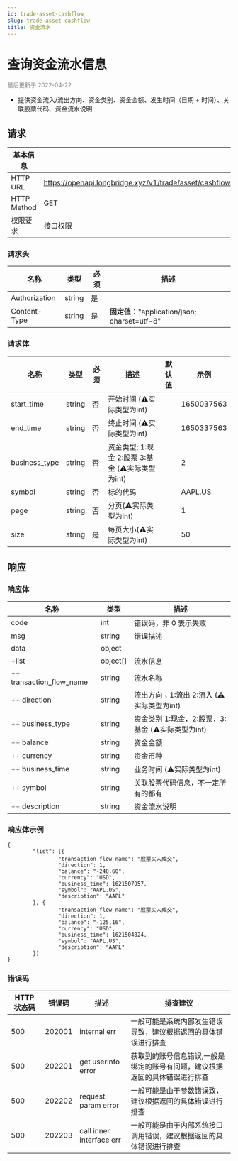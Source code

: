 ```yaml
---
id: trade-asset-cashflow
slug: trade-asset-cashflow
title: 资金流水
---
```


#  查询资金流水信息

<font color='gray' size='2'>最后更新于 2022-04-22</font>

- 提供资金流入/流出方向、资金类别、资金金额、发生时间（日期 + 时间）、关联股票代码、资金流水说明

## 请求

| 基本信息        |                                              |
|-------------|----------------------------------------------|
| HTTP URL    | https://openapi.longbridge.xyz/v1/trade/asset/cashflow |
| HTTP Method | GET                                         |
| 权限要求        | 接口权限                                         |

### 请求头

| 名称            | 类型     | 必须  | 描述                                        |
|---------------|--------|-----|-------------------------------------------|
| Authorization | string | 是   |                                           |
| Content-Type  | string | 是   | **固定值**："application/json; charset=utf-8" |

### 请求体

| 名称              | 类型     | 必须  | 描述                                                   | 默认值 | 示例      |
|-----------------|--------|-----|------------------------------------------------------|-----|---------|
| start_time          | string | 否   | 开始时间     (⚠️实际类型为int)                                           |     | 1650037563 |
| end_time          | string | 否   | 终止时间      (⚠️实际类型为int)                                           |     | 1650337563 |
| business_type          | string | 否   | 资金类型; 1:现金 2:股票 3:基金 (⚠️实际类型为int)                                         |    | 2 |
| symbol          | string | 否   | 标的代码                                                 |     | AAPL.US |
| page          | string | 否   | 分页(⚠️实际类型为int)                                                 |     | 1 |
| size      | string | 是   | 每页大小(⚠️实际类型为int)      |     | 50      |

## 响应

### 响应体

| 名称                                      | 类型       | 描述           |
|-----------------------------------------|----------|--------------|
| code                                    | int      | 错误码，非 0 表示失败 |
| msg                                     | string   | 错误描述         |
| data                                    | object   |              |
| <font color="grey">+</font>list      | object[]      | 流水信息     |
| <font color="grey">++</font> transaction_flow_name       | string |      流水名称        |
| <font color="grey">++</font> direction          | string      |  流出方向；1:流出 2:流入  (⚠️实际类型为int)           |
| <font color="grey">++</font> business_type | string       |    资金类别 1:现金，2:股票，3:基金  (⚠️实际类型为int)         |
| <font color="grey">++</font> balance | string       | 资金金额             |
| <font color="grey">++</font> currency | string       |  资金币种            |
| <font color="grey">++</font> business_time | string       |  业务时间   (⚠️实际类型为int)          |
| <font color="grey">++</font> symbol | string       |    关联股票代码信息，不一定所有的都有          |
| <font color="grey">++</font> description | string       |   资金流水说明           |




### 响应体示例

```
{
        "list": [{
                "transaction_flow_name": "股票买入成交",
                "direction": 1,
                "balance": "-248.60",
                "currency": "USD",
                "business_time": 1621507957,
                "symbol": "AAPL.US",
                "description": "AAPL"
        }, {
                "transaction_flow_name": "股票买入成交",
                "direction": 1,
                "balance": "-125.16",
                "currency": "USD",
                "business_time": 1621504824,
                "symbol": "AAPL.US",
                "description": "AAPL"
        }]
}
```

### 错误码

| HTTP 状态码 | 错误码     | 描述                | 排查建议                                          |
|---------|---------|-------------------|-----------------------------------------------|
| 500     | 202001 | internal err      | 一般可能是系统内部发生错误导致，建议根据返回的具体错误进行排查          |
| 500     | 202201 | get userinfo error      | 获取到的账号信息错误,一般是绑定的账号有问题，建议根据返回的具体错误进行排查          |
| 500     | 202202 | request param error | 一般可能是由于参数错误致，建议根据返回的具体错误进行排查  |
| 500     | 202203 | call inner interface err | 一般可能是由于内部系统接口调用错误，建议根据返回的具体错误进行排查  |
